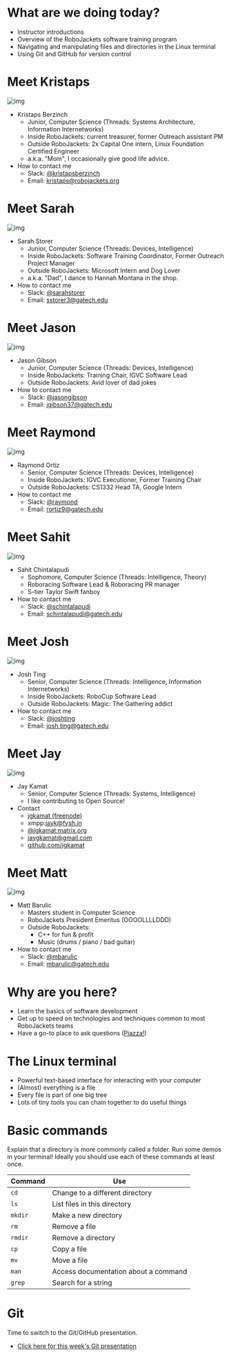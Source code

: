 # What are we doing today?

-   Instructor introductions
-   Overview of the RoboJackets software training program
-   Navigating and manipulating files and directories in the Linux terminal
-   Using Git and GitHub for version control


# Meet Kristaps

![img](//i.imgur.com/7gq6xef.jpg)

-   Kristaps Berzinch
    -   Junior, Computer Science (Threads: Systems Architecture, Information Internetworks)
    -   Inside RoboJackets: current treasurer, former Outreach assistant PM
    -   Outside RoboJackets: 2x Capital One intern, Linux Foundation Certified Engineer
    -   a.k.a. "Mom", I occasionally give good life advice.
-   How to contact me
    -   Slack: [@kristapsberzinch](https://robojackets.slack.com/messages/@kristapsberzinch/)
    -   Email: [kristaps@robojackets.org](kristaps@robojackets.org)


# Meet Sarah

![img](//i.imgur.com/NffDOgW.jpg)

-   Sarah Storer
    -   Junior, Computer Science (Threads: Devices, Intelligence)
    -   Inside RoboJackets: Software Training Coordinator, Former Outreach Project Manager
    -   Outside RoboJackets: Microsoft Intern and Dog Lover
    -   a.k.a. "Dad", I dance to Hannah Montana in the shop.
-   How to contact me
    -   Slack: [@sarahstorer](https://robojackets.slack.com/messages/@sarahstorer/)
    -   Email: [sstorer3@gatech.edu](sstorer3@gatech.edu)


# Meet Jason

![img](//i.imgur.com/izC5WWA.jpg)

-   Jason Gibson
    -   Junior, Computer Science (Threads: Devices, Intelligence)
    -   Inside RoboJackets: Training Chair, IGVC Software Lead
    -   Outside RoboJackets: Avid lover of dad jokes
-   How to contact me
    -   Slack: [@jasongibson](https://robojackets.slack.com/messages/@jasongibson/)
    -   Email: [jgibson37@gatech.edu](jgibson37@gatech.edu)


# Meet Raymond

![img](//i.imgur.com/8d43StT.jpg)

-   Raymond Ortiz
    -   Senior, Computer Science (Threads: Devices, Intelligence)
    -   Inside RoboJackets: IGVC Executioner, Former Training Chair
    -   Outside RoboJackets: CS1332 Head TA, Google Intern
-   How to contact me
    -   Slack: [@raymond](https://robojackets.slack.com/messages/@raymond/)
    -   Email: [rortiz9@gatech.edu](rortiz9@gatech.edu)


# Meet Sahit

![img](//i.imgur.com/aqKGrKm.jpg)

-   Sahit Chintalapudi
    -   Sophomore, Computer Science (Threads: Intelligence, Theory)
    -   Roboracing Software Lead & Roboracing PR manager
    -   S-tier Taylor Swift fanboy
-   How to contact me
    -   Slack: [@schintalapudi](https://robojackets.slack.com/messages/@schintalapudi/)
    -   Email: [schintalapudi@gatech.edu](schintalapudi@gatech.edu)


# Meet Josh

![img](//i.imgur.com/IahyGXd.jpg)

-   Josh Ting
    -   Senior, Computer Science (Threads: Intelligence, Information Internetworks)
    -   Inside RoboJackets: RoboCup Software Lead
    -   Outside RoboJackets: Magic: The Gathering addict
-   How to contact me
    -   Slack: [@joshting](https://robojackets.slack.com/messages/@joshting/)
    -   Email: [josh.ting@gatech.edu](josh.ting@gatech.edu)


# Meet Jay

![img](//i.imgur.com/D5eKGRz.jpg)

-   Jay Kamat
    -   Senior, Computer Science (Threads: Systems, Intelligence)
    -   I like contributing to Open Source!
-   Contact
    -   [jgkamat (freenode)](irc.freenode.net:6697/jgkamat)
    -   xmpp:jayk@fysh.in
    -   [@jgkamat:matrix.org](https://matrix.to/#/@jgkamat:matrix.org)
    -   [jaygkamat@gmail.com](jaygkamat@gmail.com)
    -   [github.com/jgkamat](https://github.com/jgkamat)


# Meet Matt

![img](//i.imgur.com/iED5Z3S.jpg)

-   Matt Barulic
    -   Masters student in Computer Science
    -   RoboJackets President Emeritus (OOOOLLLLDDD)
    -   Outside RoboJackets:
        -   C++ for fun & profit
        -   Music (drums / piano / bad guitar)
-   How to contact me
    -   Slack: [@mbarulic](https://robojackets.slack.com/messages/@mbarulic/)
    -   Email: [mbarulic@gatech.edu](mbarulic@gatech.edu)


# Why are you here?

-   Learn the basics of software development
-   Get up to speed on technologies and techniques common to most RoboJackets teams
-   Have a go-to place to ask questions ([Piazza!](https://piazza.com/gatech/fall2017/rjsw/home))


# The Linux terminal

-   Powerful text-based interface for interacting with your computer
-   (Almost) everything is a file
-   Every file is part of one big tree
-   Lots of tiny tools you can chain together to do useful things


# Basic commands

<div class="NOTES">
Explain that a directory is more commonly called a folder. Run some demos in your terminal! Ideally you should use each of these commands at least once.

</div>

| Command | Use                                  |
|------- |------------------------------------ |
| `cd`    | Change to a different directory      |
| `ls`    | List files in this directory         |
| `mkdir` | Make a new directory                 |
| `rm`    | Remove a file                        |
| `rmdir` | Remove a directory                   |
| `cp`    | Copy a file                          |
| `mv`    | Move a file                          |
| `man`   | Access documentation about a command |
| `grep`  | Search for a string                  |


# Git

<div class="NOTES">
Time to switch to the Git/GitHub presentation.

</div>

-   [Click here for this week's Git presentation](github.md)